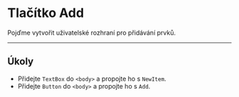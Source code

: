 ﻿---
Title: Tlačítko Add
Moniker: add-button
CodeTask:
    Path: 40_add_button.dothtml.csx
    Default: ToDo_20.dothtml
    Correct: ToDo_30.dothtml
---

# Tlačítko Add

Pojďme vytvořit uživatelské rozhraní pro přidávání prvků.

---

## Úkoly

- Přidejte `TextBox` do `<body>` a propojte ho s `NewItem`.
- Přidejte `Button` do `<body>` a propojte ho s `Add`.